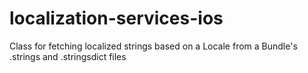 # localization-services-ios
Class for fetching localized strings based on a Locale from a Bundle's .strings and .stringsdict files
